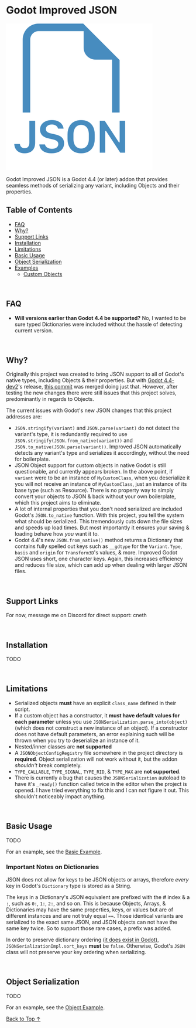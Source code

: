 # Godot Improved JSON

![Godot-JSON Icon](icon.svg)

Godot Improved JSON is a Godot 4.4 (or later) addon that provides seamless methods of serializing any variant, including Objects and their properties.
<br>  

## Table of Contents
- [FAQ](#FAQ)
- [Why?](#Why)
- [Support Links](#Support-Links)
- [Installation](#Installation)
- [Limitations](#Limitations)
- [Basic Usage](#Basic-Usage)
- [Object Serialization](#Object-Serialization)
- [Examples](./examples/)
	- [Custom Objects](examples/object)
<br>  

## FAQ
- **Will versions earlier than Godot 4.4 be supported?** No, I wanted to be sure typed Dictionaries were included without the hassle of detecting current version.
<br>  

## Why?
Originally this project was created to bring JSON support to all of Godot's native types, including Objects & their properties. But with [Godot 4.4-dev2](https://godotengine.org/article/dev-snapshot-godot-4-4-dev-2/)'s release, [this commit](https://github.com/godotengine/godot/pull/92656) was merged doing just that. However, after testing the new changes there were still issues that this project solves, predominantly in regards to Objects.

The current issues with Godot's new JSON changes that this project addresses are:
- `JSON.stringify(variant)` and `JSON.parse(variant)` do not detect the variant's type, it is redundantly required to use `JSON.stringify(JSON.from_native(variant))` and `JSON.to_native(JSON.parse(variant))`. Improved JSON automatically detects any variant's type and serializes it accordingly, without the need for boilerplate.
- JSON Object support for custom objects in native Godot is still questionable, and currently appears broken. In the above point, if `variant` were to be an instance of `MyCustomClass`, when you deserialize it you will not receive an instance of `MyCustomClass`, just an instance of its base type (such as Resource). There is no property way to simply convert your objects to JSON & back without your own boilerplate, which this project aims to eliminate.
- A lot of internal properties that you don't need serialized are included Godot's `JSON.to_native` function. With this project, you tell the system what should be serialized. This tremendously cuts down the file sizes and speeds up load times. But most importantly it ensures your saving & loading behave how *you* want it to.
- Godot 4.4's new `JSON.from_native()` method returns a Dictionary that contains fully spelled out keys such as `__gdtype` for the `Variant.Type`, `basis` and `origin` for `Transform3D`'s values, & more. Improved Godot JSON uses short, one character keys. Again, this increases efficiency and reduces file size, which can add up when dealing with larger JSON files.

<br>  

## Support Links
For now, message me on Discord for direct support: cneth

<br>  

## Installation
TODO
 
 <br>  
 
## Limitations
- Serialized objects **must** have an explicit `class_name` defined in their script.
- If a custom object has a constructor, it **must have default values for each parameter** unless you use `JSONSerialization.parse_into(object)` (which does not construct a new instance of an object). If a constructor does not have default parameters, an error explaining such will be thrown when you try to deserialize an instance of it.
- Nested/inner classes are **not supported**
- A `JSONObjectConfigRegistry` file somewhere in the project directory is **required**. Object serialization will not work without it, but the addon *shouldn't* break completely.
- `TYPE_CALLABLE`, `TYPE_SIGNAL`, `TYPE_RID`, & `TYPE_MAX`  are **not supported**.
- There is currently a bug that causes the `JSONSerialization` autoload to have it's `_ready()` function called twice in the editor when the project is opened. I have tried everything to fix this and I can not figure it out. This shouldn't noticeably impact anything.

<br>  

## Basic Usage

TODO

For an example, see the [Basic Example](examples/basic).
<br>  

### Important Notes on Dictionaries
JSON does not allow for keys to be JSON objects or arrays, therefore *every* key in Godot's `Dictionary` type is stored as a String. 

The keys in a Dictionary's JSON equivalent are prefixed with the # index & a `:`, such as `0:`, `1:`, `2:`, and so on. This is because Objects, Arrays, & Dictionaries may have the same properties, keys, or values but are of different instances and are not truly equal `==`. Those identical variants are serialized to the exact same JSON, and JSON objects can not have the same key twice. So to support those rare cases, a prefix was added.

In order to preserve dictionary ordering ([it does exist in Godot](https://docs.godotengine.org/en/stable/classes/class_dictionary.html#description)), `JSONSerializationImpl.sort_keys` **must** be `false`. Otherwise, Godot's `JSON` class will not preserve your key ordering when serializing.

<br>  

## Object Serialization

TODO


For an example, see the [Object Example](examples/object).
<br>  


[Back to Top ↑](#Godot-Improved-JSON)